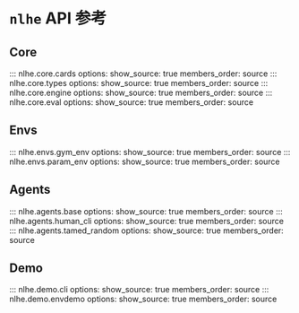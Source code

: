# `nlhe` API 参考

## Core
::: nlhe.core.cards
    options:
      show_source: true
      members_order: source
::: nlhe.core.types
    options:
      show_source: true
      members_order: source
::: nlhe.core.engine
    options:
      show_source: true
      members_order: source
::: nlhe.core.eval
    options:
      show_source: true
      members_order: source

## Envs
::: nlhe.envs.gym_env
    options:
      show_source: true
      members_order: source
::: nlhe.envs.param_env
    options:
      show_source: true
      members_order: source
  

## Agents
::: nlhe.agents.base
    options:
      show_source: true
      members_order: source
::: nlhe.agents.human_cli
    options:
      show_source: true
      members_order: source
::: nlhe.agents.tamed_random
    options:
      show_source: true
      members_order: source

## Demo
::: nlhe.demo.cli
    options:
      show_source: true
      members_order: source
::: nlhe.demo.envdemo
    options:
      show_source: true
      members_order: source
